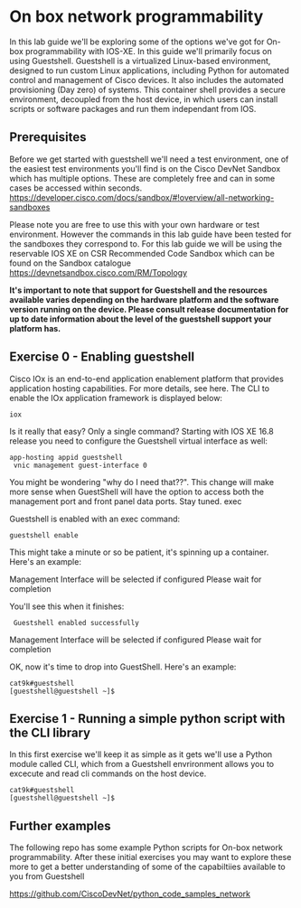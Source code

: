 # On box network programmability

In this lab guide we'll be exploring some of the options we've got for On-box programmability with IOS-XE. In this guide we'll primarily focus on using Guestshell. Guestshell is a virtualized Linux-based environment, designed to run custom Linux applications, including Python for automated control and management of Cisco devices. It also includes the automated provisioning (Day zero) of systems. This container shell provides a secure environment, decoupled from the host device, in which users can install scripts or software packages and run them independant from IOS.

## Prerequisites

Before we get started with guestshell we'll need a test environment, one of the easiest test environments you'll find is on the Cisco DevNet Sandbox which has multiple options. These are completely free and can in some cases be accessed within seconds. https://developer.cisco.com/docs/sandbox/#!overview/all-networking-sandboxes

Please note you are free to use this with your own hardware or test environment. However the commands in this lab guide have been tested for the sandboxes they correspond to. For this lab guide we will be using the reservable IOS XE on CSR Recommended Code Sandbox which can be found on the Sandbox catalogue https://devnetsandbox.cisco.com/RM/Topology

**It's important to note that support for Guestshell and the resources available varies depending on the hardware platform and the software version running on the device. Please consult release documentation for up to date information about the level of the guestshell support your platform has.**

## Exercise 0 - Enabling guestshell

Cisco IOx is an end-to-end application enablement platform that provides application hosting capabilities. For more details, see here. The CLI to enable the IOx application framework is displayed below:

```
iox 
```
 
Is it really that easy? Only a single command? Starting with IOS XE 16.8 release you need to configure the Guestshell virtual interface as well:

``` 
app-hosting appid guestshell
 vnic management guest-interface 0
```
  
You might be wondering "why do I need that??". This change will make more sense when GuestShell will have the option to access both the management port and front panel data ports. Stay tuned.
exec

Guestshell is enabled with an exec command:

``` 
guestshell enable 
```
This might take a minute or so be patient, it's spinning up a container. Here's an example:

Management Interface will be selected if configured
Please wait for completion

You'll see this when it finishes:
```
 Guestshell enabled successfully
```
Management Interface will be selected if configured
Please wait for completion

OK, now it's time to drop into GuestShell. Here's an example:

```
cat9k#guestshell
[guestshell@guestshell ~]$
```

## Exercise 1 - Running a simple python script with the CLI library

In this first exercise we'll keep it as simple as it gets we'll use a Python module called CLI, which from a Guestshell envrironment allows you to excecute and read cli commands on the host device. 


```
cat9k#guestshell
[guestshell@guestshell ~]$
```


## Further examples

The following repo has some example Python scripts for On-box network programmability. After these initial exercises you may want to explore these more to get a better understanding of some of the capabiltiies available to you from Guestshell

https://github.com/CiscoDevNet/python_code_samples_network
